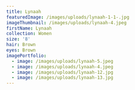 ```yaml
---
title: Lynaah
featuredImage: /images/uploads/lynaah-1-1-.jpg
imageThumbnail: /images/uploads/lynaah-4.jpeg
firstName: Lynaah
collection: Women
size: '8'
hair: Brown
eyes: Brown
imagePortfolio:
  - image: /images/uploads/lynaah-5.jpeg
  - image: /images/uploads/lynaah-4.jpeg
  - image: /images/uploads/lynaah-12.jpg
  - image: /images/uploads/lynaah-13.jpg
---
```


